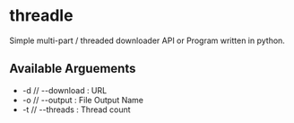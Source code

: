 # threadle
Simple multi-part / threaded downloader API or Program written in python.
## Available Arguements
<UL>
<LI> -d // --download : URL
<LI> -o // --output   : File Output Name
<LI> -t // --threads  : Thread count
  </UL>
